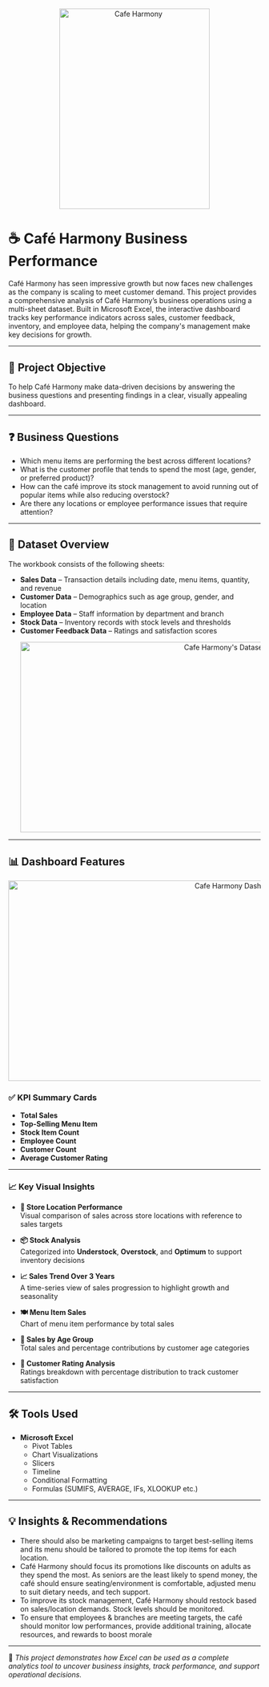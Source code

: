 #
  <p align="center">
    <img src="businessPr.png" alt="Cafe Harmony" width="300" height="400">
  </p>
  
# ☕ Café Harmony Business Performance

Café Harmony has seen impressive growth but now faces new challenges as the company is scaling to meet customer
demand. This project provides a comprehensive analysis of Café Harmony’s business operations using a multi-sheet dataset. Built in Microsoft Excel, the interactive dashboard tracks key performance indicators across sales, customer feedback, inventory, and employee data, helping the company's management make key decisions for growth.

---

## 🎯 Project Objective

To help Café Harmony make data-driven decisions by answering the business questions and presenting findings in a clear, visually appealing dashboard.

---

## ❓ Business Questions

-  Which menu items are performing the best across different locations?
-  What is the customer profile that tends to spend the most (age, gender, or preferred product)?
-  How can the café improve its stock management to avoid running out of popular items while also
reducing overstock?
-  Are there any locations or employee performance issues that require attention?

---

## 🧾 Dataset Overview

The workbook consists of the following sheets:

- **Sales Data** – Transaction details including date, menu items, quantity, and revenue  
- **Customer Data** – Demographics such as age group, gender, and location  
- **Employee Data** – Staff information by department and branch  
- **Stock Data** – Inventory records with stock levels and thresholds  
- **Customer Feedback Data** – Ratings and satisfaction scores
  <p align="center">
    <img src="Dataset.png" alt="Cafe Harmony's Dataset" width="800" height="380">
  </p>
---

## 📊 Dashboard Features
  <p align="center">
    <img src="Dashboard.png" alt="Cafe Harmony Dashboard" width="900" height="400">
  </p>

### ✅ KPI Summary Cards
- **Total Sales**
- **Top-Selling Menu Item**
- **Stock Item Count**
- **Employee Count**
- **Customer Count**
- **Average Customer Rating**

---

### 📈 Key Visual Insights

- **📍 Store Location Performance**  
  Visual comparison of sales across store locations with reference to sales targets

- **📦 Stock Analysis**  
  Categorized into **Understock**, **Overstock**, and **Optimum** to support inventory decisions

- **📈 Sales Trend Over 3 Years**  
  A time-series view of sales progression to highlight growth and seasonality

- **🍽️ Menu Item Sales**  
  Chart of menu item performance by total sales

- **👥 Sales by Age Group**  
  Total sales and percentage contributions by customer age categories

- **🌟 Customer Rating Analysis**  
  Ratings breakdown with percentage distribution to track customer satisfaction

---

## 🛠 Tools Used

- **Microsoft Excel**
  - Pivot Tables
  - Chart Visualizations
  - Slicers
  - Timeline
  - Conditional Formatting
  - Formulas (SUMIFS, AVERAGE, IFs, XLOOKUP etc.)

---

## 💡 Insights & Recommendations

- There should also be marketing campaigns to target best-selling items and its menu should be tailored to promote the top items for each location.
- Café Harmony should focus its promotions like discounts on adults as they spend the most. As seniors are the least likely to spend money, the café should ensure seating/environment is comfortable, adjusted menu to suit dietary needs, and tech support.
- To improve its stock management, Café Harmony should restock based on sales/location demands. Stock levels should be monitored.
- To ensure that employees & branches are meeting targets, the café should monitor low performances, provide additional training, allocate resources, and rewards to boost morale



---

📌 *This project demonstrates how Excel can be used as a complete analytics tool to uncover business insights, track performance, and support operational decisions.*
